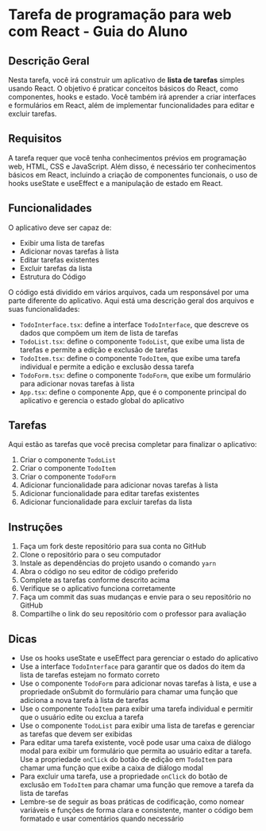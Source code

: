 # Tarefa de programação para web com React - Guia do Aluno

## Descrição Geral

Nesta tarefa, você irá construir um aplicativo de __lista de tarefas__ simples usando React. O objetivo é praticar conceitos básicos do React, como componentes, hooks e estado. Você também irá aprender a criar interfaces e formulários em React, além de implementar funcionalidades para editar e excluir tarefas.

## Requisitos

A tarefa requer que você tenha conhecimentos prévios em programação web, HTML, CSS e JavaScript. Além disso, é necessário ter conhecimentos básicos em React, incluindo a criação de componentes funcionais, o uso de hooks useState e useEffect e a manipulação de estado em React.

## Funcionalidades

O aplicativo deve ser capaz de:

- Exibir uma lista de tarefas
- Adicionar novas tarefas à lista
- Editar tarefas existentes
- Excluir tarefas da lista
- Estrutura do Código

O código está dividido em vários arquivos, cada um responsável por uma parte diferente do aplicativo. Aqui está uma descrição geral dos arquivos e suas funcionalidades:

- `TodoInterface.tsx`: define a interface `TodoInterface`, que descreve os dados que compõem um item de lista de tarefas
- `TodoList.tsx`: define o componente `TodoList`, que exibe uma lista de tarefas e permite a edição e exclusão de tarefas
- `TodoItem.tsx`: define o componente `TodoItem`, que exibe uma tarefa individual e permite a edição e exclusão dessa tarefa
- `TodoForm.tsx`: define o componente `TodoForm`, que exibe um formulário para adicionar novas tarefas à lista
- `App.tsx`: define o componente App, que é o componente principal do aplicativo e gerencia o estado global do aplicativo

## Tarefas

Aqui estão as tarefas que você precisa completar para finalizar o aplicativo:

1. Criar o componente `TodoList`
2. Criar o componente `TodoItem`
3. Criar o componente `TodoForm`
4. Adicionar funcionalidade para adicionar novas tarefas à lista
5. Adicionar funcionalidade para editar tarefas existentes
6. Adicionar funcionalidade para excluir tarefas da lista

## Instruções
1. Faça um fork deste repositório para sua conta no GitHub
2. Clone o repositório para o seu computador
3. Instale as dependências do projeto usando o comando `yarn`
4. Abra o código no seu editor de código preferido
5. Complete as tarefas conforme descrito acima
6. Verifique se o aplicativo funciona corretamente
7. Faça um commit das suas mudanças e envie para o seu repositório no GitHub
8. Compartilhe o link do seu repositório com o professor para avaliação

## Dicas

- Use os hooks useState e useEffect para gerenciar o estado do aplicativo
- Use a interface `TodoInterface` para garantir que os dados do item da lista de tarefas estejam no formato correto
- Use o componente `TodoForm` para adicionar novas tarefas à lista, e use a propriedade onSubmit do formulário para chamar uma função que adiciona a nova tarefa à lista de tarefas
- Use o componente `TodoItem` para exibir uma tarefa individual e permitir que o usuário edite ou exclua a tarefa
- Use o componente `TodoList` para exibir uma lista de tarefas e gerenciar as tarefas que devem ser exibidas
- Para editar uma tarefa existente, você pode usar uma caixa de diálogo modal para exibir um formulário que permita ao usuário editar a tarefa. Use a propriedade `onClick` do botão de edição em `TodoItem` para chamar uma função que exibe a caixa de diálogo modal
- Para excluir uma tarefa, use a propriedade `onClick` do botão de exclusão em `TodoItem` para chamar uma função que remove a tarefa da lista de tarefas
- Lembre-se de seguir as boas práticas de codificação, como nomear variáveis e funções de forma clara e consistente, manter o código bem formatado e usar comentários quando necessário